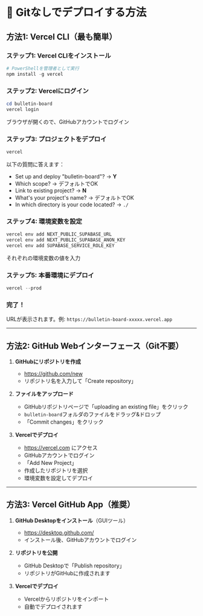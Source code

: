 # 🚀 Gitなしでデプロイする方法

## 方法1: Vercel CLI（最も簡単）

### ステップ1: Vercel CLIをインストール

```powershell
# PowerShellを管理者として実行
npm install -g vercel
```

### ステップ2: Vercelにログイン

```powershell
cd bulletin-board
vercel login
```

ブラウザが開くので、GitHubアカウントでログイン

### ステップ3: プロジェクトをデプロイ

```powershell
vercel
```

以下の質問に答えます：
- Set up and deploy "bulletin-board"? → **Y**
- Which scope? → デフォルトでOK
- Link to existing project? → **N**
- What's your project's name? → デフォルトでOK
- In which directory is your code located? → `./`

### ステップ4: 環境変数を設定

```powershell
vercel env add NEXT_PUBLIC_SUPABASE_URL
vercel env add NEXT_PUBLIC_SUPABASE_ANON_KEY
vercel env add SUPABASE_SERVICE_ROLE_KEY
```

それぞれの環境変数の値を入力

### ステップ5: 本番環境にデプロイ

```powershell
vercel --prod
```

### 完了！
URLが表示されます。例: `https://bulletin-board-xxxxx.vercel.app`

---

## 方法2: GitHub Webインターフェース（Git不要）

1. **GitHubにリポジトリを作成**
   - https://github.com/new
   - リポジトリ名を入力して「Create repository」

2. **ファイルをアップロード**
   - GitHubリポジトリページで「uploading an existing file」をクリック
   - `bulletin-board`フォルダのファイルをドラッグ&ドロップ
   - 「Commit changes」をクリック

3. **Vercelでデプロイ**
   - https://vercel.com にアクセス
   - GitHubアカウントでログイン
   - 「Add New Project」
   - 作成したリポジトリを選択
   - 環境変数を設定してデプロイ

---

## 方法3: Vercel GitHub App（推奨）

1. **GitHub Desktopをインストール**（GUIツール）
   - https://desktop.github.com/
   - インストール後、GitHubアカウントでログイン

2. **リポジトリを公開**
   - GitHub Desktopで「Publish repository」
   - リポジトリがGitHubに作成されます

3. **Vercelでデプロイ**
   - Vercelからリポジトリをインポート
   - 自動でデプロイされます



